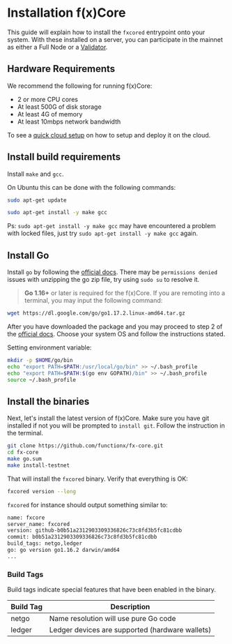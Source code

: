 # Installation f(x)Core

This guide will explain how to install the `fxcored` entrypoint onto your system. With these installed on a server, you can participate in the mainnet as either a Full Node or a [Validator](../validators/validator-setup.md).

## Hardware Requirements

We recommend the following for running f(x)Core:

* 2 or more CPU cores
* At least 500G of disk storage
* At least 4G of memory
* At least 10mbps network bandwidth

To see a [quick cloud setup](../resources/cloud-setup.md) on how to setup and deploy it on the cloud.

## Install build requirements

Install `make` and `gcc`.

On Ubuntu this can be done with the following commands:

```bash
sudo apt-get update

sudo apt-get install -y make gcc
```

Ps: `sudo apt-get install -y make gcc` may have encountered a problem with locked files, just try `sudo apt-get install -y make gcc` again.

## Install Go

Install `go` by following the [official docs](https://golang.org/doc/install). There may be `permissions denied` issues with unzipping the go zip file, try using `sudo su` to resolve it.

> **Go 1.16+** or later is required for the f(x)Core. If you are remoting into a terminal, you may input the following command:

```bash
wget https://dl.google.com/go/go1.17.2.linux-amd64.tar.gz 
```

After you have downloaded the package and you may proceed to step 2 of the [official docs](https://golang.org/doc/install). Choose your system OS and follow the instructions stated.

Setting environment variable:

```bash
mkdir -p $HOME/go/bin
echo "export PATH=$PATH:/usr/local/go/bin" >> ~/.bash_profile
echo "export PATH=$PATH:$(go env GOPATH)/bin" >> ~/.bash_profile
source ~/.bash_profile
```

## Install the binaries

Next, let's install the latest version of f(x)Core. Make sure you have git installed if not you will be prompted to `install git`. Follow the instruction in the terminal.

```bash
git clone https://github.com/functionx/fx-core.git
cd fx-core
make go.sum
make install-testnet
```

That will install the `fxcored` binary. Verify that everything is OK:

```bash
fxcored version --long
```

`fxcored` for instance should output something similar to:

```bash
name: fxcore
server_name: fxcored
version: github-b0b51a2312903309336826c73c8fd3b5fc81cdbb
commit: b0b51a2312903309336826c73c8fd3b5fc81cdbb
build_tags: netgo,ledger
go: go version go1.16.2 darwin/amd64
...
```

### Build Tags

Build tags indicate special features that have been enabled in the binary.

| Build Tag | Description                                     |
| --------- | ----------------------------------------------- |
| netgo     | Name resolution will use pure Go code           |
| ledger    | Ledger devices are supported (hardware wallets) |
